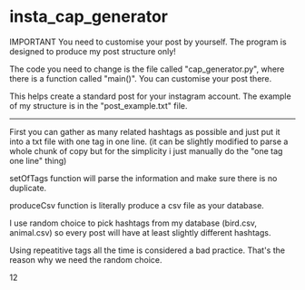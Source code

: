 # insta_cap_generator
IMPORTANT
You need to customise your post by yourself. The program is designed to produce my post structure only!

The code you need to change is the file called "cap_generator.py", where there is a function called "main()". You can customise your post there.


This helps create a standard post for your instagram account.
The example of my structure is in the "post_example.txt" file.

---
First you can gather as many related hashtags as possible and just put it into a txt file with one tag in one line. (it can be slightly modified to parse a whole chunk of copy but for the simplicity i just manually do the "one tag one line" thing)

setOfTags function will parse the information and make sure there is no duplicate.

produceCsv function is literally produce a csv file as your database.

I use random choice to pick hashtags from my database (bird.csv, animal.csv)
so every post will have at least slightly different hashtags. 

Using repeatitive tags all the time is considered a bad practice. That's the reason why we need the random choice.

12
